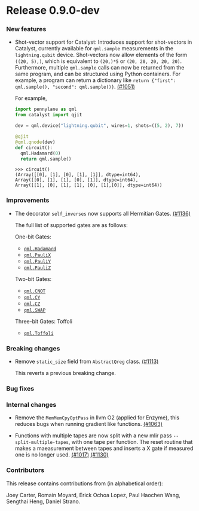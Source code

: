 # Release 0.9.0-dev

<h3>New features</h3>

* Shot-vector support for Catalyst: Introduces support for shot-vectors in Catalyst, currently available for `qml.sample` measurements in the `lightning.qubit` device. Shot-vectors now allow elements of the form `((20, 5),)`, which is equivalent to `(20,)*5` or `(20, 20, 20, 20, 20)`. Furthermore, multiple `qml.sample` calls can now be returned from the same program, and can be structured using Python containers. For example, a program can return a dictionary like `return {"first": qml.sample(), "second": qml.sample()}`.
  [(#1051)](https://github.com/PennyLaneAI/catalyst/pull/1051)

  For example,

  ```python 
  import pennylane as qml
  from catalyst import qjit
  
  dev = qml.device("lightning.qubit", wires=1, shots=((5, 2), 7))

  @qjit
  @qml.qnode(dev)
  def circuit():
    qml.Hadamard(0)
    return qml.sample()
  ```

  ```pycon
  >>> circuit()
  (Array([[0], [1], [0], [1], [1]], dtype=int64),
  Array([[0], [1], [1], [0], [1]], dtype=int64),
  Array([[1], [0], [1], [1], [0], [1],[0]], dtype=int64))
  ```

<h3>Improvements</h3>

* The decorator `self_inverses` now supports all Hermitian Gates.
  [(#1136)](https://github.com/PennyLaneAI/catalyst/pull/1136)

  The full list of supported gates are as follows:

  One-bit Gates:
  - [`qml.Hadamard`](https://docs.pennylane.ai/en/stable/code/api/pennylane.Hadamard.html)
  - [`qml.PauliX`](https://docs.pennylane.ai/en/stable/code/api/pennylane.PauliX.html)
  - [`qml.PauliY`](https://docs.pennylane.ai/en/stable/code/api/pennylane.PauliY.html)
  - [`qml.PauliZ`](https://docs.pennylane.ai/en/stable/code/api/pennylane.PauliZ.html)

  Two-bit Gates:
  - [`qml.CNOT`](https://docs.pennylane.ai/en/stable/code/api/pennylane.CNOT.html)
  - [`qml.CY`](https://docs.pennylane.ai/en/stable/code/api/pennylane.CY.html)
  - [`qml.CZ`](https://docs.pennylane.ai/en/stable/code/api/pennylane.CZ.html)
  - [`qml.SWAP`](https://docs.pennylane.ai/en/stable/code/api/pennylane.SWAP.html)

  Three-bit Gates: Toffoli
  - [`qml.Toffoli`](https://docs.pennylane.ai/en/stable/code/api/pennylane.Toffoli.html)
  
  

<h3>Breaking changes</h3>

* Remove `static_size` field from `AbstractQreg` class.
  [(#1113)](https://github.com/PennyLaneAI/catalyst/pull/1113)

  This reverts a previous breaking change.

<h3>Bug fixes</h3>

<h3>Internal changes</h3>

* Remove the `MemMemCpyOptPass` in llvm O2 (applied for Enzyme), this reduces bugs when 
  running gradient like functions.
  [(#1063)](https://github.com/PennyLaneAI/catalyst/pull/1063)

* Functions with multiple tapes are now split with a new mlir pass `--split-multiple-tapes`, with one tape per function. 
  The reset routine that makes a maeasurement between tapes and inserts a X gate if measured one is no longer used.
  [(#1017)](https://github.com/PennyLaneAI/catalyst/pull/1017)
  [(#1130)](https://github.com/PennyLaneAI/catalyst/pull/1130)

<h3>Contributors</h3>

This release contains contributions from (in alphabetical order):

Joey Carter,
Romain Moyard,
Erick Ochoa Lopez,
Paul Haochen Wang,
Sengthai Heng,
Daniel Strano.
